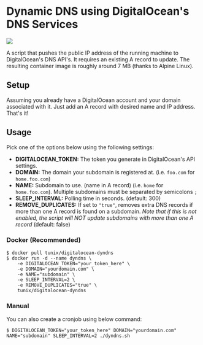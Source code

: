 # Dynamic DNS using DigitalOcean's DNS Services

[![](https://images.microbadger.com/badges/image/tunix/digitalocean-dyndns.svg)](https://microbadger.com/images/tunix/digitalocean-dyndns "Get your own image badge on microbadger.com")

A script that pushes the public IP address of the running machine to DigitalOcean's DNS API's. It requires an existing A record to update. The resulting container image is roughly around 7 MB (thanks to Alpine Linux).

## Setup

Assuming you already have a DigitalOcean account and your domain associated with it. Just add an A record with desired name and IP address. That's it!

## Usage

Pick one of the options below using the following settings:

* **DIGITALOCEAN_TOKEN:** The token you generate in DigitalOcean's API settings.
* **DOMAIN:** The domain your subdomain is registered at. (i.e. `foo.com` for `home.foo.com`)
* **NAME:** Subdomain to use. (name in A record) (i.e. `home` for `home.foo.com`). Multiple subdomains must be separated by semicolons `;`
* **SLEEP_INTERVAL:** Polling time in seconds. (default: 300)
* **REMOVE_DUPLICATES:** If set to `"true"`, removes extra DNS records if more than one A record is found on a subdomain. *Note that if this is not enabled, the script will NOT update subdomains with more than one A record* (default: false)

### Docker (Recommended)

```
$ docker pull tunix/digitalocean-dyndns
$ docker run -d --name dyndns \
    -e DIGITALOCEAN_TOKEN="your_token_here" \
    -e DOMAIN="yourdomain.com" \
    -e NAME="subdomain" \
    -e SLEEP_INTERVAL=2 \
    -e REMOVE_DUPLICATES="true" \
    tunix/digitalocean-dyndns
```

### Manual

You can also create a cronjob using below command:

```
$ DIGITALOCEAN_TOKEN="your_token_here" DOMAIN="yourdomain.com" NAME="subdomain" SLEEP_INTERVAL=2 ./dyndns.sh
```
